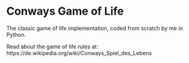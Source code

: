 <h1> Conways Game of Life </h1>
<p>The classic game of life implementation, coded from scratch by me in Python.</p>
<p>Read about the game of life rules at: https://de.wikipedia.org/wiki/Conways_Spiel_des_Lebens </p>
